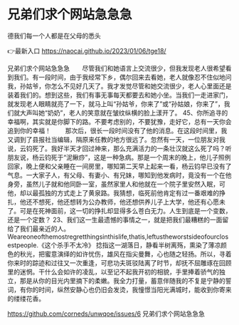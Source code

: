 # 兄弟们求个网站急急急
德我们每一个人都是在父母的悉头

👉最新入口 https://naocai.github.io/2023/01/06/tge18/

兄弟们求个网站急急急　　尽管我们和她语言上交流很少，但我发现老人很希望看到我们。有一段时间，由于我经常下乡，偶尔回来去看她，老人就像忍不住似地问我，孙姑爷，你怎么不见好几天了。我才发觉尽管和她交流很少，老人心里面还是装着我们的。想到这些，我们有事无事每天都要去和她小坐。当我们一走进家门，就发现老人眼睛就亮了一下，就马上叫“孙姑爷，你来了”或“孙姑娘，你来了”，我们就大声叫她“奶奶”，老人的笑意就在皱纹纵横的脸上漾开了。
	45、你所追寻的幸福啊，其实就是你脚下的路。不要考虑别的，不要犹豫，走好它，总有一天你会追到你的幸福！
　　那次后，很长一段时间没有了他的消息。在这段时间里，我又调到了县报社当编辑，隔原来任教的地方很远了。忽然有一天，一位朋友对我说，云钧死了。我好半天才回过神来，那么充满活力的一条壮汉就这么死了吗？听朋友说，杨云钧死于“泥鳅痧”，这是一种急病。那是一个周末的晚上，他儿子照例回家，晚上便和父亲睡在一间房里，哪知第二天早上起来一看，杨云钧早已没有了气息。一大家子人，有父母、有妻小、有兄妹，哪知到他发病时，竟没有一个在他身旁，虽然儿子就和他同卧一室，虽然家里人和他就在一个院子里安然入眠，可他，却以最孤独的方式走上了黄泉路。我猜想，临死前他肯定有过一番艰难的挣扎，他还不想死，他还想转为公办教师，他还想供养儿子上大学，他还有心愿未了。可是在死神面前，这一切的挣扎却显得多么苍白无力。人生到底是一个变数，还是一个定数？
	23、我们这一生最遗憾的事情之一，就是把我们最糟糕的一面留给了我们最亲近的人。Weareoneofthemostregretthingsinthislife,thatis,leftustheworstsideofourclosestpeople.《这个杀手不太冷》
捻指这一湖落日，静看半树离殇，熏染了薄凉颜色的秋光，把蜜意演绎的如许忧伤，雄风在指尖曼舞，心也随之轻扬。所以，寻着你来时的踪迹和过往又一次重逢，可悲功夫斑驳陆离了时节，却抚不屈雕琢在回顾里的迷惘。干什么会如许的凌乱，以至记不起我开初的相貌，手里捧着骄气的独立，那是从你的目光内里摘下的柔嫩。我全力打量，蓄意伴随我的不复是宁静的誓词，有你的时间，纵然安静心也仍旧会发烫，我憧憬当阳光满城时，能收到你寄来的缕缕花香。

https://github.com/corneds/unwqoe/issues/6
兄弟们求个网站急急急
